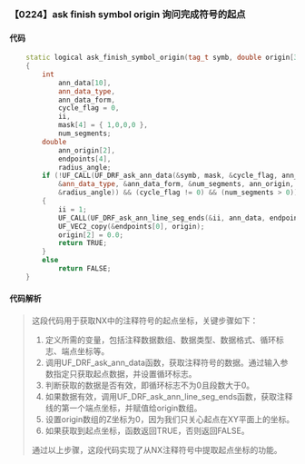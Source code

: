 ### 【0224】ask finish symbol origin 询问完成符号的起点

#### 代码

```cpp
    static logical ask_finish_symbol_origin(tag_t symb, double origin[3])  
    {  
        int  
            ann_data[10],  
            ann_data_type,  
            ann_data_form,  
            cycle_flag = 0,  
            ii,  
            mask[4] = { 1,0,0,0 },  
            num_segments;  
        double  
            ann_origin[2],  
            endpoints[4],  
            radius_angle;  
        if (!UF_CALL(UF_DRF_ask_ann_data(&symb, mask, &cycle_flag, ann_data,  
            &ann_data_type, &ann_data_form, &num_segments, ann_origin,  
            &radius_angle)) && (cycle_flag != 0) && (num_segments > 0))  
        {  
            ii = 1;  
            UF_CALL(UF_DRF_ask_ann_line_seg_ends(&ii, ann_data, endpoints));  
            UF_VEC2_copy(&endpoints[0], origin);  
            origin[2] = 0.0;  
            return TRUE;  
        }  
        else  
            return FALSE;  
    }

```

#### 代码解析

> 这段代码用于获取NX中的注释符号的起点坐标，关键步骤如下：
>
> 1. 定义所需的变量，包括注释数据数组、数据类型、数据格式、循环标志、端点坐标等。
> 2. 调用UF_DRF_ask_ann_data函数，获取注释符号的数据。通过输入参数指定只获取起点数据，并设置循环标志。
> 3. 判断获取的数据是否有效，即循环标志不为0且段数大于0。
> 4. 如果数据有效，调用UF_DRF_ask_ann_line_seg_ends函数，获取注释线的第一个端点坐标，并赋值给origin数组。
> 5. 设置origin数组的Z坐标为0，因为我们只关心起点在XY平面上的坐标。
> 6. 如果获取到起点坐标，函数返回TRUE，否则返回FALSE。
>
> 通过以上步骤，这段代码实现了从NX注释符号中提取起点坐标的功能。
>
